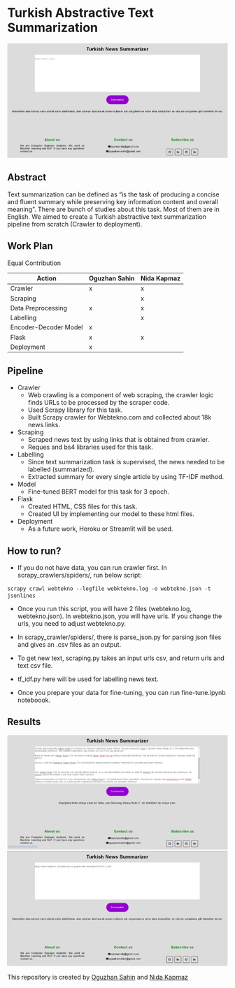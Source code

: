 # Turkish Abstractive Text Summarization
<p align="center">
  <img src="img/summarizer.jpg" />
</p>


## Abstract

Text summarization can be defined as “is the task of producing a concise and fluent summary while preserving key information content and overall meaning”. There are bunch of studies about this task. Most of them are in English. We aimed to create a Turkish abstractive text summarization pipeline from scratch (Crawler to deployment). 

## Work Plan

Equal Contribution

| Action                     | Oguzhan Sahin | Nida Kapmaz | 
|----------------------------|---------------|-------------|
| Crawler                    |       x       |      x      |
| Scraping                   |               |      x      |
| Data Preprocessing         |       x       |      x      |
| Labelling                  |               |      x      |
| Encoder-Decoder Model      |       x       |             |
| Flask                      |       x       |      x      |    
| Deployment                 |       x       |             | 


## Pipeline

- Crawler
  - Web crawling is a component of web scraping, the crawler logic finds URLs to be processed by the scraper code.
  - Used Scrapy library for this task.
  - Built Scrapy crawler for Webtekno.com and collected about 18k news links.
- Scraping
  - Scraped news text by using links that is obtained from crawler.
  - Reques and bs4 libraries used for this task.
- Labelling
   - Since text summarization task is supervised, the news needed to be labelled (summarized).
   - Extracted summary for every single article by using TF-IDF method.
- Model
  - Fine-tuned BERT model for this task for 3 epoch.
- Flask
  - Created HTML, CSS files for this task.
  - Created UI by implementing our model to these html files.
- Deployment
  - As a future work, Heroku or Streamlit will be used.

## How to run?

- If you do not have data, you can run crawler first. In scrapy_crawlers/spiders/, run below script:

```
scrapy crawl webtekno --logfile webktekno.log -o webtekno.json -t jsonlines
```
- Once you run this script, you will have 2 files (webtekno.log, webtekno.json). In webtekno.json, you will have urls. If you change the urls, you need to adjust webtekno.py.

- In scrapy_crawler/spiders/, there is parse_json.py for parsing json files and gives an .csv files as an output.

- To get new text, scraping.py takes an input urls csv, and return urls and text csv file.

- tf_idf.py here will be used for labelling news text.

- Once you prepare your data for fine-tuning, you can run fine-tune.ipynb noteboook.

## Results

<p align="center">
  <img src="img/text_summarizer_example.jpeg" />
  <img src="img/text_summarizer_link_ex.jpg" />
</p>




This repository is created by [Oguzhan Sahin](https://github.com/oguuzhansahin) and [Nida Kapmaz](https://github.com/kapmaznida)
